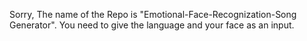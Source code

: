 Sorry, The name of the Repo is "Emotional-Face-Recognization-Song Generator".
You need to give the language and your face as an input.

